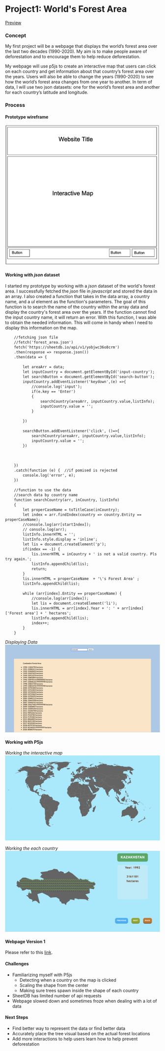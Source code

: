 # Project1: World's Forest Area

[Preview](https://pangnasun.github.io/ConnectionsLab/Week-4/Project1/version1/)

### Concept

My first project will be a webpage that displays the world’s forest area over the last two decades (1990-2020). My aim is to make people aware of deforestation and to encourage them to help reduce deforestation. 

My webpage will use p5js to create an interactive map that users can click on each country and get information about that country’s forest area over the years. Users will also be able to change the years (1990-2020) to see how the world’s forest area changes from one year to another. In term of data, I will use two json datasets: one for the world’s forest area and another for each country’s latitude and longitude. 

### Process
#### Prototype wireframe
![wireframe](Project1/images/wireframes/p1_wireframe1.png)

#### Working with *json* dataset

I started my prototype by working with a *json* dataset of the world's forest area. I successfully fetched the *json* file in *javascript* and stored the data in an array. I also created a function that takes in the data array, a country name, and a *ul* element as the function's parameters. The goal of this function is to search the name of the country within the array data and display the country's forest area over the years. If the function cannot find the input country name, it will return an error. With this function, I was able to obtain the needed information. This will come in handy when I need to display this information on the map.

```
    //fetching json file
    //fetch('forest_area.json') 
    fetch('https://sheetdb.io/api/v1/yobjwc36o8crm')
    .then(response => response.json())
    .then(data => { 

        let areaArr = data;      
        let inputCountry = document.getElementById('input-country');
        let searchButton = document.getElementById('search-button');
        inputCountry.addEventListener('keydown',(e) =>{
            //console.log('input');
            if(e.key == 'Enter')
            {
                searchCountry(areaArr, inputCountry.value,listInfo);
                inputCountry.value = '';
            }
           
        }) 

        searchButton.addEventListener('click', ()=>{
            searchCountry(areaArr, inputCountry.value,listInfo);
            inputCountry.value = '';
        })

        

    })
    .catch(function (e) {  //if pomised is rejected
        console.log('error', e);
    })
    
    //function to use the data
    //search data by country name
    function searchCountry(arr, inCountry, listInfo) 
    {
        let properCaseName = toTitleCase(inCountry);
        let index = arr.findIndex(country => country.Entity == properCaseName);
        //console.log(arr[startIndex]);
        // console.log(arr);
        listInfo.innerHTML = '';
        listInfo.style.display = 'inline';
        let lis = document.createElement('p');
        if(index == -1) {
            lis.innerHTML = inCountry + ' is not a valid country. Pls try again.';
            listInfo.appendChild(lis);
            return;
        }
        lis.innerHTML = properCaseName  + '\'s Forest Area' ;
        listInfo.appendChild(lis);

        while (arr[index].Entity == properCaseName) {
            //console.log(arr[index]);
            let lis = document.createElement('li');
            lis.innerHTML = arr[index].Year + ': ' + arr[index]['Forest area'] + ' hectares';
            listInfo.appendChild(lis);
            index++;
        }
    }

```
*Displaying Data*
![screenshot](Project1/images/json_screenshot.png)

#### Working with P5js

*Working the interactive map*
![map](Project1/images/map1.png)

*Working the each country*
![map2](Project1/images/map2.png)
#### Webpage Version 1
Please refer to this [link](https://pangnasun.github.io/ConnectionsLab/Week-4/Project1/version1/).

#### Challenges
- Familiarizing myself with P5js
    - Detecting when a country on the map is clicked
    - Scaling the shape from the center
    - Making sure trees spawn inside the shape of each country
- SheetDB has limited number of api requests
- Webpage slowed down and sometimes froze when dealing with a lot of data

#### Next Steps
-   Find better way to represent the data or find better data
-   Accurately place the tree visual based on the actual forest locations
-   Add more interactions to help users learn how to help prevent deforestation
